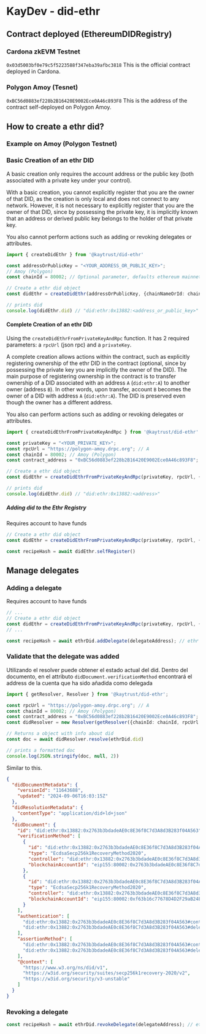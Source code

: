 # KayDev - did-ethr

## Contract deployed (EthereumDIDRegistry)
### Cardona zkEVM Testnet 
`0x03d5003bf0e79c5f5223588f347eba39afbc3818` This is the official contract deployed in Cardona.

### Polygon Amoy (Tesnet)
`0xBC56d0883ef228b2B16420E9002Ece0A46c893F8` This is the address of the contract self-deployed on Polygon Amoy.

## How to create a ethr did?

### Example on Amoy (Polygon Testnet)

### Basic Creation of an ethr DID
A basic creation only requires the account address or the public key (both associated with a private key under your control).

With a basic creation, you cannot explicitly register that you are the owner of that DID, as the creation is only local and does not connect to any network. However, it is not necessary to explicitly register that you are the owner of that DID, since by possessing the private key, it is implicitly known that an address or derived public key belongs to the holder of that private key.

You also cannot perform actions such as adding or revoking delegates or attributes.

```ts
import { createDidEthr } from '@kaytrust/did-ethr'

const addressOrPublicKey = "<YOUR_ADDRESS_OR_PUBLIC_KEY>";
// Amoy (Polygon)
const chainId = 80002; // Optional parameter, defaults ethereum mainnet

// Create a ethr did object
const didEthr = createDidEthr(addressOrPublicKey, {chainNameOrId: chainId})

// prints did
console.log(didEthr.did) // "did:ethr:0x13882:<address_or_public_key>"
```

#### Complete Creation of an ethr DID

Using the `createDidEthrFromPrivateKeyAndRpc` function. It has 2 required parameters: a `rpcUrl` (json rpc) and a `privateKey`.

A complete creation allows actions within the contract, such as explicitly registering ownership of the ethr DID in the contract (optional, since by possessing the private key you are implicitly the owner of the DID). The main purpose of registering ownership in the contract is to transfer ownership of a DID associated with an address `A` (`did:ethr:A`) to another owner (address `B`). In other words, upon transfer, account `B` becomes the owner of a DID with address `A` (`did:ethr:A`). The DID is preserved even though the owner has a different address.

You also can perform actions such as adding or revoking delegates or attributes.

```ts
import { createDidEthrFromPrivateKeyAndRpc } from '@kaytrust/did-ethr'

const privateKey = "<YOUR_PRIVATE_KEY>";
const rpcUrl = "https://polygon-amoy.drpc.org"; // A 
const chainId = 80002; // Amoy (Polygon)
const contract_address = "0xBC56d0883ef228b2B16420E9002Ece0A46c893F8"; // EthereumDIDRegistry on Amoy (Polygon)

// Create a ethr did object
const didEthr = createDidEthrFromPrivateKeyAndRpc(privateKey, rpcUrl, {chainNameOrId: chainId, registry: contract_address})

// prints did
console.log(didEthr.did) // "did:ethr:0x13882:<address>"
```

##### Adding did to the Ethr Registry
Requires account to have funds

```ts
// Create a ethr did object
const didEthr = createDidEthrFromPrivateKeyAndRpc(privateKey, rpcUrl, {chainNameOrId: chainId, registry: contract_address})

const recipeHash = await didEthr.selfRegister()
```

## Manage delegates

### Adding a delegate
Requires account to have funds

```ts
// ...
// Create a ethr did object
const didEthr = createDidEthrFromPrivateKeyAndRpc(privateKey, rpcUrl, {chainNameOrId: chainId, registry: contract_address})
// ...

const recipeHash = await ethrDid.addDelegate(delegateAddress); // ethr address account
```

### Validate that the delegate was added

Utilizando el resolver puede obtener el estado actual del did. Dentro del documento, en el attributo `didDocument.verificationMethod` encontrará el address de la cuenta que ha sido añadida como delegada

```ts
import { getResolver, Resolver } from '@kaytrust/did-ethr';

const rpcUrl = "https://polygon-amoy.drpc.org"; // A 
const chainId = 80002; // Amoy (Polygon)
const contract_address = "0xBC56d0883ef228b2B16420E9002Ece0A46c893F8"; // EthereumDIDRegistry on Amoy (Polygon)
const didResolver = new Resolver(getResolver({chainId: chainId, rpcUrl: rpcUrl, registry: contract_address}))

// Returns a object with info about did
const doc = await didResolver.resolve(ethrDid.did)

// prints a formatted doc
console.log(JSON.stringify(doc, null, 2))
```
Similar to this.
```json
{
  "didDocumentMetadata": {
    "versionId": "11643688",
    "updated": "2024-09-06T16:03:15Z"
  },
  "didResolutionMetadata": {
    "contentType": "application/did+ld+json"
  },
  "didDocument": {
    "id": "did:ethr:0x13882:0x2763b3bdadeAE0c8E36f8C7d3A8d3B283f04A563",
    "verificationMethod": [
      {
        "id": "did:ethr:0x13882:0x2763b3bdadeAE0c8E36f8C7d3A8d3B283f04A563#controller",
        "type": "EcdsaSecp256k1RecoveryMethod2020",
        "controller": "did:ethr:0x13882:0x2763b3bdadeAE0c8E36f8C7d3A8d3B283f04A563",
        "blockchainAccountId": "eip155:80002:0x2763b3bdadeAE0c8E36f8C7d3A8d3B283f04A563"
      },
      {
        "id": "did:ethr:0x13882:0x2763b3bdadeAE0c8E36f8C7d3A8d3B283f04A563#delegate-2",
        "type": "EcdsaSecp256k1RecoveryMethod2020",
        "controller": "did:ethr:0x13882:0x2763b3bdadeAE0c8E36f8C7d3A8d3B283f04A563",
        "blockchainAccountId": "eip155:80002:0xf63b16c77678D4D2F29aB24E3Bc01ef856391f7B"
      }
    ],
    "authentication": [
      "did:ethr:0x13882:0x2763b3bdadeAE0c8E36f8C7d3A8d3B283f04A563#controller",
      "did:ethr:0x13882:0x2763b3bdadeAE0c8E36f8C7d3A8d3B283f04A563#delegate-2"
    ],
    "assertionMethod": [
      "did:ethr:0x13882:0x2763b3bdadeAE0c8E36f8C7d3A8d3B283f04A563#controller",
      "did:ethr:0x13882:0x2763b3bdadeAE0c8E36f8C7d3A8d3B283f04A563#delegate-2"
    ],
    "@context": [
      "https://www.w3.org/ns/did/v1",
      "https://w3id.org/security/suites/secp256k1recovery-2020/v2",
      "https://w3id.org/security/v3-unstable"
    ]
  }
}
```

### Revoking a delegate

```ts
const recipeHash = await ethrDid.revokeDelegate(delegateAddress); // ethr address account
```